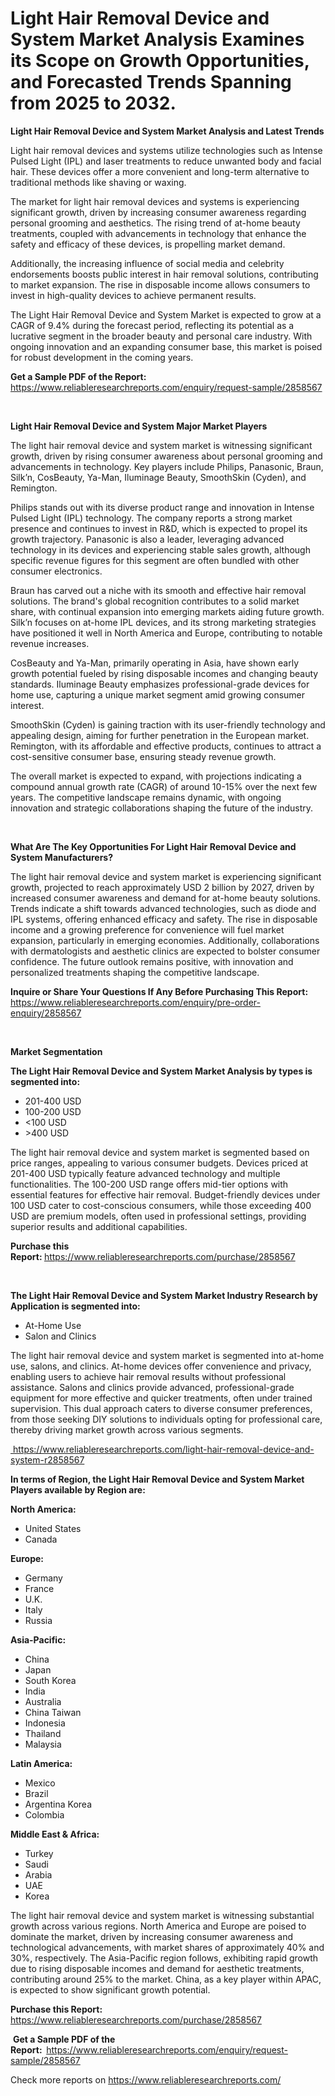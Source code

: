 <p><h1>Light Hair Removal Device and System Market Analysis Examines its Scope on Growth Opportunities, and Forecasted Trends Spanning from 2025 to 2032.</h1></p><p><strong>Light Hair Removal Device and System Market Analysis and Latest Trends</strong></p>
<p><p>Light hair removal devices and systems utilize technologies such as Intense Pulsed Light (IPL) and laser treatments to reduce unwanted body and facial hair. These devices offer a more convenient and long-term alternative to traditional methods like shaving or waxing. </p><p>The market for light hair removal devices and systems is experiencing significant growth, driven by increasing consumer awareness regarding personal grooming and aesthetics. The rising trend of at-home beauty treatments, coupled with advancements in technology that enhance the safety and efficacy of these devices, is propelling market demand. </p><p>Additionally, the increasing influence of social media and celebrity endorsements boosts public interest in hair removal solutions, contributing to market expansion. The rise in disposable income allows consumers to invest in high-quality devices to achieve permanent results. </p><p>The Light Hair Removal Device and System Market is expected to grow at a CAGR of 9.4% during the forecast period, reflecting its potential as a lucrative segment in the broader beauty and personal care industry. With ongoing innovation and an expanding consumer base, this market is poised for robust development in the coming years.</p></p>
<p><strong>Get a Sample PDF of the Report:&nbsp;</strong> <a href="https://www.reliableresearchreports.com/enquiry/request-sample/2858567?utm_campaign=3309&utm_medium=2&utm_source=Github&utm_content=ia&utm_term=12032025&utm_id=light-hair-removal-device-and-system">https://www.reliableresearchreports.com/enquiry/request-sample/2858567</a></p>
<p>&nbsp;</p>
<p><strong>Light Hair Removal Device and System Major Market Players</strong></p>
<p><p>The light hair removal device and system market is witnessing significant growth, driven by rising consumer awareness about personal grooming and advancements in technology. Key players include Philips, Panasonic, Braun, Silk’n, CosBeauty, Ya-Man, Iluminage Beauty, SmoothSkin (Cyden), and Remington.</p><p>Philips stands out with its diverse product range and innovation in Intense Pulsed Light (IPL) technology. The company reports a strong market presence and continues to invest in R&D, which is expected to propel its growth trajectory. Panasonic is also a leader, leveraging advanced technology in its devices and experiencing stable sales growth, although specific revenue figures for this segment are often bundled with other consumer electronics.</p><p>Braun has carved out a niche with its smooth and effective hair removal solutions. The brand's global recognition contributes to a solid market share, with continual expansion into emerging markets aiding future growth. Silk’n focuses on at-home IPL devices, and its strong marketing strategies have positioned it well in North America and Europe, contributing to notable revenue increases.</p><p>CosBeauty and Ya-Man, primarily operating in Asia, have shown early growth potential fueled by rising disposable incomes and changing beauty standards. Iluminage Beauty emphasizes professional-grade devices for home use, capturing a unique market segment amid growing consumer interest.</p><p>SmoothSkin (Cyden) is gaining traction with its user-friendly technology and appealing design, aiming for further penetration in the European market. Remington, with its affordable and effective products, continues to attract a cost-sensitive consumer base, ensuring steady revenue growth.</p><p>The overall market is expected to expand, with projections indicating a compound annual growth rate (CAGR) of around 10-15% over the next few years. The competitive landscape remains dynamic, with ongoing innovation and strategic collaborations shaping the future of the industry.</p></p>
<p>&nbsp;</p>
<p><strong>What Are The Key Opportunities For Light Hair Removal Device and System Manufacturers?</strong></p>
<p><p>The light hair removal device and system market is experiencing significant growth, projected to reach approximately USD 2 billion by 2027, driven by increased consumer awareness and demand for at-home beauty solutions. Trends indicate a shift towards advanced technologies, such as diode and IPL systems, offering enhanced efficacy and safety. The rise in disposable income and a growing preference for convenience will fuel market expansion, particularly in emerging economies. Additionally, collaborations with dermatologists and aesthetic clinics are expected to bolster consumer confidence. The future outlook remains positive, with innovation and personalized treatments shaping the competitive landscape.</p></p>
<p><strong>Inquire or Share Your Questions If Any Before Purchasing This Report:</strong> <a href="https://www.reliableresearchreports.com/enquiry/pre-order-enquiry/2858567?utm_campaign=3309&utm_medium=2&utm_source=Github&utm_content=ia&utm_term=12032025&utm_id=light-hair-removal-device-and-system">https://www.reliableresearchreports.com/enquiry/pre-order-enquiry/2858567</a></p>
<p>&nbsp;</p>
<p><strong>Market Segmentation</strong></p>
<p><strong>The Light Hair Removal Device and System Market Analysis by types is segmented into:</strong></p>
<p><ul><li>201-400 USD</li><li>100-200 USD</li><li><100 USD</li><li>>400 USD</li></ul></p>
<p><p>The light hair removal device and system market is segmented based on price ranges, appealing to various consumer budgets. Devices priced at 201-400 USD typically feature advanced technology and multiple functionalities. The 100-200 USD range offers mid-tier options with essential features for effective hair removal. Budget-friendly devices under 100 USD cater to cost-conscious consumers, while those exceeding 400 USD are premium models, often used in professional settings, providing superior results and additional capabilities.</p></p>
<p><strong>Purchase this Report:&nbsp;</strong><a href="https://www.reliableresearchreports.com/purchase/2858567?utm_campaign=3309&utm_medium=2&utm_source=Github&utm_content=ia&utm_term=12032025&utm_id=light-hair-removal-device-and-system">https://www.reliableresearchreports.com/purchase/2858567</a></p>
<p>&nbsp;</p>
<p><strong>The Light Hair Removal Device and System Market Industry Research by Application is segmented into:</strong></p>
<p><ul><li>At-Home Use</li><li>Salon and Clinics</li></ul></p>
<p><p>The light hair removal device and system market is segmented into at-home use, salons, and clinics. At-home devices offer convenience and privacy, enabling users to achieve hair removal results without professional assistance. Salons and clinics provide advanced, professional-grade equipment for more effective and quicker treatments, often under trained supervision. This dual approach caters to diverse consumer preferences, from those seeking DIY solutions to individuals opting for professional care, thereby driving market growth across various segments.</p></p>
<p><a href="https://www.reliableresearchreports.com/light-hair-removal-device-and-system-r2858567?utm_campaign=3309&utm_medium=2&utm_source=Github&utm_content=ia&utm_term=12032025&utm_id=light-hair-removal-device-and-system">&nbsp;https://www.reliableresearchreports.com/light-hair-removal-device-and-system-r2858567</a></p>
<p><strong>In terms of Region, the Light Hair Removal Device and System Market Players available by Region are:</strong></p>
<p>
    <p> <strong> North America: </strong>
        <ul>
            <li>United States</li>
            <li>Canada</li>
        </ul>
        </p> 
    <p> <strong> Europe: </strong>
        <ul>
            <li>Germany</li>
            <li>France</li>
            <li>U.K.</li>
            <li>Italy</li>
            <li>Russia</li>
        </ul>
        </p> 
    <p> <strong> Asia-Pacific: </strong>
        <ul>
            <li>China</li>
            <li>Japan</li>
            <li>South Korea</li>
            <li>India</li>
            <li>Australia</li>
            <li>China Taiwan</li>
            <li>Indonesia</li>
            <li>Thailand</li>
            <li>Malaysia</li>
        </ul>
        </p> 
    <p> <strong> Latin America: </strong>
        <ul>
            <li>Mexico</li>
            <li>Brazil</li>
            <li>Argentina Korea</li>
            <li>Colombia</li>
        </ul>
        </p> 
    <p> <strong> Middle East & Africa: </strong>
        <ul>
            <li>Turkey</li>
            <li>Saudi</li>
            <li>Arabia</li>
            <li>UAE</li>
            <li>Korea</li>
        </ul>
    </p>
    </p>
<p><p>The light hair removal device and system market is witnessing substantial growth across various regions. North America and Europe are poised to dominate the market, driven by increasing consumer awareness and technological advancements, with market shares of approximately 40% and 30%, respectively. The Asia-Pacific region follows, exhibiting rapid growth due to rising disposable incomes and demand for aesthetic treatments, contributing around 25% to the market. China, as a key player within APAC, is expected to show significant growth potential.</p></p>
<p><strong>Purchase this Report: </strong><a href="https://www.reliableresearchreports.com/purchase/2858567?utm_campaign=3309&utm_medium=2&utm_source=Github&utm_content=ia&utm_term=12032025&utm_id=light-hair-removal-device-and-system">https://www.reliableresearchreports.com/purchase/2858567</a></p>
<p>&nbsp;<strong>Get a Sample PDF of the Report:&nbsp;&nbsp;</strong><a href="https://www.reliableresearchreports.com/enquiry/request-sample/2858567?utm_campaign=3309&utm_medium=2&utm_source=Github&utm_content=ia&utm_term=12032025&utm_id=light-hair-removal-device-and-system">https://www.reliableresearchreports.com/enquiry/request-sample/2858567</a></p>
<p><strong></strong></p>
<p>Check more reports on <a href="https://www.reliableresearchreports.com/?utm_campaign=3309&utm_medium=2&utm_source=Github&utm_content=ia&utm_term=12032025&utm_id=light-hair-removal-device-and-system">https://www.reliableresearchreports.com/</a></p>